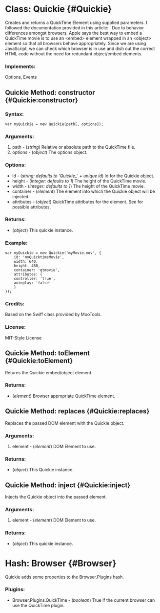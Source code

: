 Class: Quickie {#Quickie}
=========================

Creates and returns a QuickTime Element using supplied parameters. I followed the documentation provided in this article: [](http://support.apple.com/kb/TA26444?viewlocale=en_US). Due to behavior differences amongst browsers, Apple says the best way to embed a QuickTime movie is to use an &lt;embed&gt; element wrapped in an &lt;object&gt; element so that all browsers behave appropriately. Since we are using JavaScript, we can check which browser is in use and dish out the correct HTML code without the need for redundant object/embed elements.

### Implements:

Options, Events


Quickie Method: constructor {#Quickie:constructor}
--------------------------------------------------

### Syntax: 

	var myQuickie = new Quickie(path[, options]);

### Arguments:

1. path - (*string*) Relative or absolute path to the QuickTime file.
2. options - (*object*) The options object.

### Options:

* id - (*string: defaults to 'Quickie_' + unique id*) Id for the Quickie object.
* height - (*integer: defaults to 1*) The height of the QuickTime movie.
* width - (*integer: defaults to 1*) The height of the QuickTime movie.
* container - (*element*) The element into which the Quickie object will be injected.
* attributes - (*object*) QuickTime attributes for the element. See [](http://www.apple.com/quicktime/tutorials/embed.html) for possible attributes.

### Returns:
		
* (*object*) This quickie instance.

### Example:

	var myQuickie = new Quickie('myMovie.mov', {
		id: 'myQuicktimeMovie',
		width: 640,
		height: 480,
		container: 'qtmovie',
		attributes: {
	  	controller: 'true',
	  	autoplay: 'false'
		}
	});

### Credits:
	
Based on the Swiff class provided by MooTools.
	
### License:
	
MIT-Style License



Quickie Method: toElement {#Quickie:toElement}
----------------------------------------------

Returns the Quickie embed/object element.

### Returns:

* (*element*) Browser appropriate QuickTime element.



Quickie Method: replaces {#Quickie:replaces}
--------------------------------------------

Replaces the passed DOM element with the Quickie object.

### Arguments:

1. element - (*element*) DOM Element to use.

### Returns:

* (*object*) This Quickie instance.



Quickie Method: inject {#Quickie:inject}
----------------------------------------

Injects the Quickie object into the passed element.

### Arguments:

1. element - (*element*) DOM Element to use.

### Returns:

* (*object*) This quickie instance.



Hash: Browser {#Browser}
========================

Quickie adds some properties to the Browser.Plugins hash.

### Plugins:

* Browser.Plugins.QuickTime - (*boolean*) True if the current browser can use the QuickTime plugin.